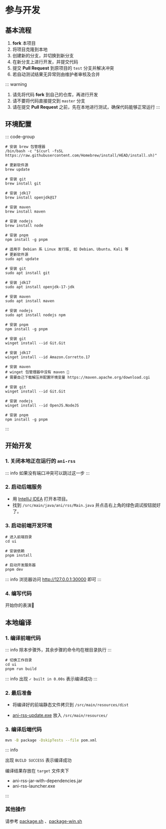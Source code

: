 # 参与开发

## 基本流程

1. **fork** 本项目
2. 将项目克隆到本地
3. 创建新的分支，并切换到新分支
4. 在新分支上进行开发，并提交代码
5. 提交 **Pull Request** 到原项目的 `test` 分支并解决冲突
6. 若自动测试结果无异常则由维护者审核及合并

::: warning

1. 请先将代码 **fork** 到自己的仓库，再进行开发
2. 请不要将代码直接提交到 `master` 分支
3. 请在提交 **Pull Request** 之前，先在本地进行测试，确保代码能够正常运行
   :::

## 环境配置

::: code-group

```bash:line-numbers [macOS]
# 安装 brew 包管理器
/bin/bash -c "$(curl -fsSL https://raw.githubusercontent.com/Homebrew/install/HEAD/install.sh)"

# 更新软件源
brew update

# 安装 git
brew install git

# 安装 jdk17
brew install openjdk@17

# 安装 maven
brew install maven

# 安装 nodejs
brew install node

# 安装 pnpm
npm install -g pnpm
```

```bash:line-numbers [Linux]
# 适用于 Debian 系 Linux 发行版, 如 Debian、Ubuntu、Kali 等
# 更新软件源
sudo apt update

# 安装 git
sudo apt install git

# 安装 jdk17
sudo apt install openjdk-17-jdk

# 安装 maven
sudo apt install maven

# 安装 nodejs
sudo apt install nodejs npm

# 安装 pnpm
npm install -g pnpm
```

```ps:line-numbers [Windows]
# 安装 git
winget install --id Git.Git

# 安装 jdk17
winget install --id Amazon.Corretto.17

# 安装 maven
# winget 包管理器中没有 maven 💩
# 需要自己下载解压并配置环境变量 https://maven.apache.org/download.cgi

# 安装 git
winget install --id Git.Git

# 安装 nodejs
winget install --id OpenJS.NodeJS

# 安装 pnpm
npm install -g pnpm
```

:::

## 开始开发

### 1. 关闭本地正在运行的 `ani-rss`

::: info
如果没有端口冲突可以跳过这一步
:::

### 2. 启动后端服务

- 用 [IntelliJ IDEA](https://www.jetbrains.com/idea/) 打开本项目。
- 找到 `/src/main/java/ani/rss/Main.java` 并点击右上角的绿色调试按钮就好了。

### 3. 启动前端开发环境

```bash:line-numbers
# 进入前端目录
cd ui

# 安装依赖
pnpm install

# 启动开发服务器
pnpm dev
```

::: info
浏览器访问 <http://127.0.0.1:30000> 即可
:::

### 4. 编写代码

开始你的表演👏

## 本地编译

### 1. 编译前端代码

::: info
除本步骤外，其余步骤的命令均在根目录执行
:::

```bash:line-numbers
# 切换工作目录
cd ui
pnpm run build
```

::: info
出现 `✓ built in 0.00s` 表示编译成功
:::

### 2. 最后准备

- 将编译好的前端静态文件拷贝到 `/src/main/resources/dist`

- [ani-rss-update.exe](https://github.com/wushuo894/ani-rss-update/releases/download/latest/ani-rss-update.exe) 放入
  `/src/main/resources/`

### 3. 编译后端代码

```bash
mvn -B package -DskipTests --file pom.xml
```

::: info

出现 `BUILD SUCCESS` 表示编译成功

编译结果存放在 `target` 文件夹下

- ani-rss-jar-with-dependencies.jar
- ani-rss-launcher.exe

:::

### 其他操作

请参考 [package.sh](https://github.com/wushuo894/ani-rss/blob/master/package.sh)
、[package-win.sh](https://github.com/wushuo894/ani-rss/blob/master/package-win.sh)
